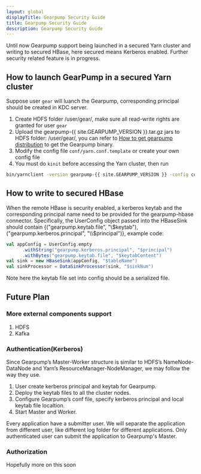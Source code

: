 ```yaml
---
layout: global
displayTitle: Gearpump Security Guide
title: Gearpump Security Guide
description: Gearpump Security Guide
---
```


Until now Gearpump support being launched in a secured Yarn cluster and writing to secured HBase, here secured means Kerberos enabled. 
Further security related feature is in progress.

## How to launch GearPump in a secured Yarn cluster
Suppose user ```gear``` will luanch the Gearpump, corresponding principal should be created in KDC server.

1. Create HDFS folder /user/gear/, make sure all read-write rights are granted for user ```gear```
2. Upload the gearpump-{{ site.GEARPUMP_VERSION }}.tar.gz jars to HDFS folder: /user/gear/, you can refer to [How to get gearpump distribution](get-gearpump-distribution.html) to get the Gearpump binary.
3. Modify the config file ```conf/yarn.conf.template``` or create your own config file
4. You must do ```kinit``` before accessing the Yarn cluster, then run 
  ``` bash
  bin/yarnclient -version gearpump-{{ site.GEARPUMP_VERSION }} -config conf/yarn.conf
  ```
  
## How to write to secured HBase
When the remote HBase is security enabled, a kerberos keytab and the corresponding principal name need to be
provided for the gearpump-hbase connector. Specifically, the UserConfig object passed into the HBaseSink should contain
{("gearpump.keytab.file", "\\$keytab"), ("gearpump.kerberos.principal", "\\$principal")}, example code:

```scala
val appConfig = UserConfig.empty
      .withString("gearpump.kerberos.principal", "$principal")
      .withBytes("gearpump.keytab.file", "$keytabContent")
val sink = new HBaseSink(appConfig, "$tableName")
val sinkProcessor = DataSinkProcessor(sink, "$sinkNum")
```

Note here the keytab file set into config should be a serialized file.

## Future Plan

### More external components support
1. HDFS
2. Kafka

### Authentication(Kerberos)
Since Gearpump’s Master-Worker structure is similar to HDFS’s NameNode-DataNode and Yarn’s ResourceManager-NodeManager, we may follow the way they use.

1. User create kerberos principal and keytab for Gearpump.
2. Deploy the keytab files to all the cluster nodes.
3. Configure Gearpump’s conf file, specify kerberos principal and local keytab file localtion.
4. Start Master and Worker.

Every application have a submitter user. We will separate the application from different user, like different log folder for different applications. 
Only authenticated user can submit the application to Gearpump's Master.

### Authorization
Hopefully more on this soon
